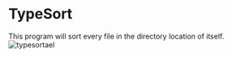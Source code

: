 # TypeSort
This program will sort every file in the directory location of itself.
![typesortael](https://github.com/user-attachments/assets/4f178b7d-f23d-427f-9a5f-2a1c9cd96282)

